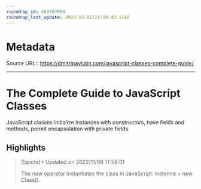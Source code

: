 ```yaml
---
raindrop_id: 469787098
raindrop_last_update: 2022-12-01T22:10:42.114Z
---
```


# Metadata
Source URL:: https://dmitripavlutin.com/javascript-classes-complete-guide/


---
# The Complete Guide to JavaScript Classes

JavaScript classes initialize instances with constructors, have fields and methods, permit encapsulation with private fields.

## Highlights

> [!quote]+ Updated on 2022/11/08 17:59:01
>
> The new operator instantiates the class in JavaScript: instance = new Class().
